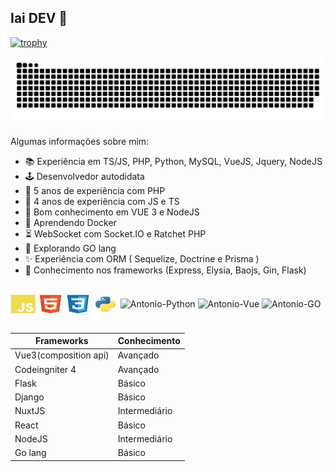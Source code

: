 ## Iai DEV 👋

[![trophy](https://github-profile-trophy.vercel.app/?username=antoniosaints&row=1&column=6&&theme=monokai&margin-w=15)](https://github.com/ryo-ma/github-profile-trophy)

<picture>
  <source
    media="(prefers-color-scheme: dark)"
    srcset="https://raw.githubusercontent.com/antoniosaints/antoniosaints/output/github-contribution-grid-snake-dark.svg"
  />
  <source
    media="(prefers-color-scheme: light)"
    srcset="https://raw.githubusercontent.com/antoniosaints/antoniosaints/output/github-contribution-grid-snake.svg"
  />
  <img
    alt="github contribution grid snake animation"
    src="https://raw.githubusercontent.com/antoniosaints/antoniosaints/output/github-contribution-grid-snake.svg"
  />
</picture>

Algumas informações sobre mim:

- 📚 Experiência em TS/JS, PHP, Python, MySQL, VueJS, Jquery, NodeJS
- 🕹️ Desenvolvedor autodidata
- 👾 5 anos de experiência com PHP
- 💛 4 anos de experiência com JS e TS
- 💚 Bom conhecimento em VUE 3 e NodeJS
- 💙 Aprendendo Docker
- ⏳ WebSocket com Socket.IO e Ratchet PHP
- 📙 Explorando GO lang
- ✨ Experiência com ORM ( Sequelize, Doctrine e Prisma )
- 📃 Conhecimento nos frameworks (Express, Elysia, Baojs, Gin, Flask)

<div dir="auto"><br>
  <img align="center" alt="Rafa-Js" height="30" width="40" src="https://raw.githubusercontent.com/devicons/devicon/master/icons/javascript/javascript-plain.svg" style="max-width: 100%;">

  <img align="center" alt="Antonio-HTML" height="30" width="40" src="https://raw.githubusercontent.com/devicons/devicon/master/icons/html5/html5-original.svg" style="max-width: 100%;">
  <img align="center" alt="Antonio-CSS" height="30" width="40" src="https://raw.githubusercontent.com/devicons/devicon/master/icons/css3/css3-original.svg" style="max-width: 100%;">
  <img align="center" alt="Antonio-Python" height="30" width="40" src="https://raw.githubusercontent.com/devicons/devicon/master/icons/python/python-original.svg" style="max-width: 100%;">
  <img align="center" alt="Antonio-Python" height="30" width="40" src="https://www.php.net/images/logos/new-php-logo.svg" style="max-width: 100%;">
  <img align="center" alt="Antonio-Vue" height="30" width="40" src="https://upload.wikimedia.org/wikipedia/commons/f/f1/Vue.png" style="max-width: 100%;">
  <img align="center" alt="Antonio-GO" height="30" width="40" src="https://upload.wikimedia.org/wikipedia/commons/0/05/Go_Logo_Blue.svg" style="max-width: 100%;">

</div>

<br>

|Frameworks|Conhecimento|
|----------|------------|
|Vue3(composition api)|Avançado|
|Codeingniter 4|Avançado|
|Flask|Básico|
|Django|Básico|
|NuxtJS|Intermediário|
|React|Básico|
|NodeJS|Intermediário|
|Go lang|Básico|
